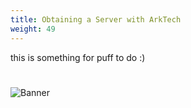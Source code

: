 ```yaml
---
title: Obtaining a Server with ArkTech
weight: 49
---
```


this is something for puff to do   :)

#
![Banner](/images/fishy.gif)